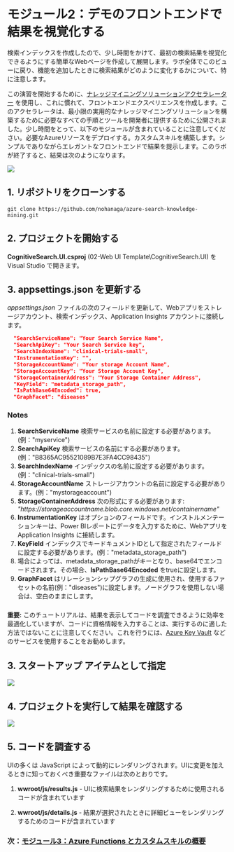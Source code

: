 # モジュール2：デモのフロントエンドで結果を視覚化する
検索インデックスを作成したので、少し時間をかけて、最初の検索結果を視覚化できるようにする簡単なWebページを作成して展開します。ラボ全体でこのビューに戻り、機能を追加したときに検索結果がどのように変化するかについて、特に注意します。

この演習を開始するために、[ナレッジマイニングソリューションアクセラレーター](https://github.com/nohanaga/azure-search-knowledge-mining) を使用し、これに慣れて、フロントエンドエクスペリエンスを作成します。このアクセラレータは、最小限の実用的なナレッジマイニングソリューションを構築するために必要なすべての手順とツールを開発者に提供するために公開されました。少し時間をとって、以下のモジュールが含まれていることに注意してください。必要なAzureリソースをデプロイする。カスタムスキルを構築します。シンプルでありながらエレガントなフロントエンドで結果を提示します。このラボが終了すると、結果は次のようになります。

![](images/intresults.png)

## 1. リポジトリをクローンする
```
git clone https://github.com/nohanaga/azure-search-knowledge-mining.git
```

## 2. プロジェクトを開始する

**CognitiveSearch.UI.csproj** (02-Web UI Template\CognitiveSearch.UI) を Visual Studio で開きます。

## 3. appsettings.json を更新する

*appsettings.json* ファイルの次のフィールドを更新して、Webアプリをストレージアカウント、検索インデックス、Application Insights アカウントに接続します。

```json
  "SearchServiceName": "Your Search Service Name",
  "SearchApiKey": "Your Search Service key",
  "SearchIndexName": "clinical-trials-small",
  "InstrumentationKey": "",
  "StorageAccountName": "Your storage Account Name",
  "StorageAccountKey": "Your Storage Account Key",
  "StorageContainerAddress": "Your Storage Container Address",
  "KeyField": "metadata_storage_path",
  "IsPathBase64Encoded": true,
  "GraphFacet": "diseases"
```
 
### Notes
1. **SearchServiceName** 検索サービスの名前に設定する必要があります。(例："myservice")
1. **SearchApiKey** 検索サービスの名前にする必要があります。(例："B8365AC95521089B7E3FA4CC98435")
1. **SearchIndexName** インデックスの名前に設定する必要があります。 (例："clinical-trials-small")
1. **StorageAccountName** ストレージアカウントの名前に設定する必要があります。(例："mystorageaccount")
1. **StorageContainerAddress** 次の形式にする必要があります: *"https://*storageaccountname*.blob.core.windows.net/*containername*"*
1. **InstrumentationKey** はオプションのフィールドです。インストルメンテーションキーは、Power BIレポートにデータを入力するために、Webアプリを Application Insights に接続します。
1. **KeyField** インデックスでキードキュメントIDとして指定されたフィールドに設定する必要があります。(例："metadata_storage_path")
1. 場合によっては、metadata_storage_pathがキーとなり、base64でエンコードされます。その場合、**IsPathBase64Encoded** をtrueに設定します。
1. **GraphFacet** はリレーションシップグラフの生成に使用され、使用するファセットの名前(例："diseases")に設定します。ノードグラフを使用しない場合は、空白のままにします。

###
**重要:**
このチュートリアルは、結果を表示してコードを調査できるように効率を最適化していますが、コードに資格情報を入力することは、実行するのに適した方法ではないことに注意してください。これを行うには、[Azure Key Vault](https://docs.microsoft.com/azure/key-vault/key-vault-overview) などのサービスを使用することをお勧めします。

## 3. **スタートアップ アイテム**として指定
 
 ![](images/setstart.png)
 
## 4. プロジェクトを実行して結果を確認する
 
![](images/intresults.png)

## 5. コードを調査する

UIの多くは JavaScript によって動的にレンダリングされます。UIに変更を加えるときに知っておくべき重要なファイルは次のとおりです。

1. **wwroot/js/results.js** - UIに検索結果をレンダリングするために使用されるコードが含まれています

2. **wwroot/js/details.js** - 結果が選択されたときに詳細ビューをレンダリングするためのコードが含まれています

### 次：[モジュール3：Azure Functions とカスタムスキルの概要](Module&#32;3.md)

